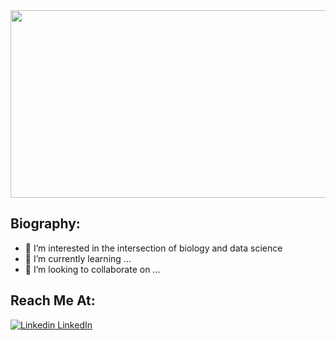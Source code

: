 <img src="https://images.fineartamerica.com/images/artworkimages/mediumlarge/1/virginia-tech-campus-burruss-hall-betsy-knapp.jpg" width="800" height="300"/>

## Biography:
- 👀 I’m interested in the intersection of biology and data science
- 🌱 I’m currently learning ...
- 💞️ I’m looking to collaborate on ...

## Reach Me At:
[![Linkedin](https://i.stack.imgur.com/gVE0j.png) LinkedIn](https://www.linkedin.com/in/tanner-barbour-42976b220/)

<!---
Tanner-Barbour/Tanner-Barbour is a ✨ special ✨ repository because its `README.md` (this file) appears on your GitHub profile.
You can click the Preview link to take a look at your changes.
--->

